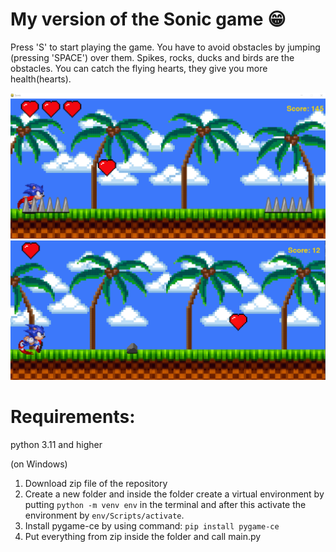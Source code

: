 # My version of the Sonic game 😁

Press 'S' to start playing the game. You have to avoid obstacles by jumping (pressing 'SPACE') over them. Spikes, rocks, ducks and birds are the obstacles. You can catch the flying hearts, they give you more health(hearts).

![image_1.png](image_1.png)
![image_2.png](image_2.png)
# Requirements:
python 3.11 and higher

(on Windows)

1. Download zip file of the repository
2. Create a new folder and inside the folder create a virtual environment by putting `python -m venv env` in the terminal and after this activate the environment by `env/Scripts/activate`.
3. Install pygame-ce by using command: `pip install pygame-ce`
4. Put everything from zip inside the folder and call main.py


